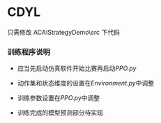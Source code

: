 # CDYL

只需修改 ACAIStrategyDemo\src 下代码



### 训练程序说明

+ 应当先启动仿真软件开始比赛再启动*PPO.py*

+ 动作集和状态维度的设置在*Environment.py*中调整

+ 训练参数设置在*PPO.py*中调整

+ 训练完成的模型预测部分待实现

